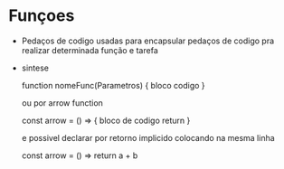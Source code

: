 # Funçoes

- Pedaços de codigo usadas para encapsular pedaços de codigo pra realizar determinada função e tarefa

- sintese

  function nomeFunc(Parametros) {
    bloco codigo
  }

  ou por arrow function

  const arrow = () => {
    bloco de codigo
    return
  }

  e possivel declarar por retorno implicido colocando na mesma linha

  const arrow = () => return a + b

